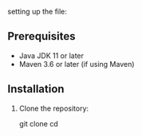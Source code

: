 setting up the file:
## Prerequisites
- Java JDK 11 or later
- Maven 3.6 or later (if using Maven)

## Installation
1. Clone the repository:
   
   git clone <repository-url>
   cd <repository-folder>
